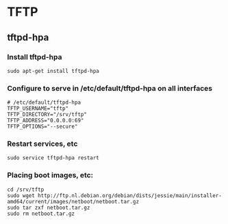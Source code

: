 # TFTP

## tftpd-hpa


### Install tftpd-hpa

    sudo apt-get install tftpd-hpa

### Configure to serve in /etc/default/tftpd-hpa on all interfaces

    # /etc/default/tftpd-hpa
    TFTP_USERNAME="tftp"
    TFTP_DIRECTORY="/srv/tftp"
    TFTP_ADDRESS="0.0.0.0:69"
    TFTP_OPTIONS="--secure"

### Restart services, etc

    sudo service tftpd-hpa restart

### Placing boot images, etc:

    cd /srv/tftp
    sudo wget http://ftp.nl.debian.org/debian/dists/jessie/main/installer-amd64/current/images/netboot/netboot.tar.gz
    sudo tar zxf netboot.tar.gz 
    sudo rm netboot.tar.gz
